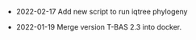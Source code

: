 * 2022-02-17
Add new script to run iqtree phylogeny

* 2022-01-19
Merge version T-BAS 2.3 into docker.
